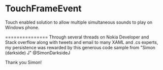 TouchFrameEvent
===============

Touch enabled solution to allow multiple simultaneous sounds to play on Windows phone.

===============
Through several threads on Nokia Developer and Stack overflow along with tweets and email to many XAML and .cs experts, my persistence was rewarded by this generous code sample from "Simon (darkside) J" @SimonDarksideJ

Thank you Simon!
